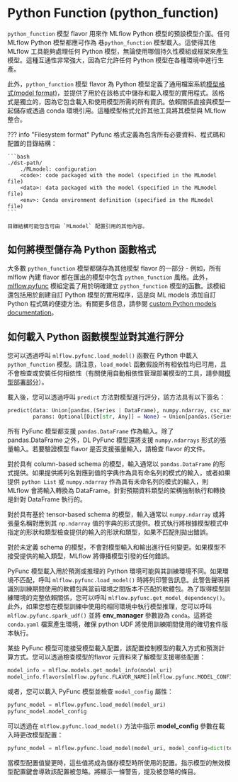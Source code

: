 # Python Function (python_function)

`python_function` 模型 flavor 用來作 MLflow Python 模型的預設模型介面。任何 MLflow Python 模型都應可作為 巷`python_function` 模型載入。這使得其他 MLflow 工具能夠處理任何 Python 模型，無論使用哪個持久性模組或框架來產生模型。這種互通性非常強大，因為它允許任何 Python 模型在各種環境中進行生產。

此外，`python_function` 模型 flavor 為 Python 模型定義了通用檔案系統[模型格式(model format)](https://mlflow.org/docs/latest/python_api/mlflow.pyfunc.html#pyfunc-filesystem-format)，並提供了用於在該格式中儲存和載入模型的實用程式。該格式是獨立的，因為它包含載入和使用模型所需的所有資訊。依賴關係直接與模型一起儲存或透過 conda 環境引用。這種模型格式允許其他工具將其模型與 MLflow 整合。

??? info "Filesystem format"
    Pyfunc 格式定義為包含所有必要資料、程式碼和配置的目錄結構：

    ```bash
    ./dst-path/
        ./MLmodel: configuration
        <code>: code packaged with the model (specified in the MLmodel file)
        <data>: data packaged with the model (specified in the MLmodel file)
        <env>: Conda environment definition (specified in the MLmodel file)
    ```

    目錄結構可能包含可由 `MLmodel` 配置引用的其他內容。

## 如何將模型儲存為 Python 函數格式

大多數 `python_function` 模型都儲存為其他模型 flavor 的一部分 - 例如，所有 mlflow 內建 flavor 都在匯出的模型中包含 `python_function` 風格。此外，[mlflow.pyfunc](https://mlflow.org/docs/latest/python_api/mlflow.pyfunc.html#module-mlflow.pyfunc) 模組定義了用於明確建立 `python_function` 模型的函數。該模組還包括用於創建自訂 Python 模型的實用程序，這是向 ML models 添加自訂 Python 程式碼的便捷方法。有關更多信息，請參閱 [custom Python models documentation](https://mlflow.org/docs/latest/models.html#custom-python-models)。

## 如何載入 Python 函數模型並對其進行評分

您可以透過呼叫 `mlflow.pyfunc.load_model()` 函數在 Python 中載入 `python_function` 模型。請注意，`load_model` 函數假設所有相依性均已可用，且不會檢查或安裝任何相依性（有關使用自動相依性管理部署模型的工具，請參閱[模型部署部分](https://mlflow.org/docs/latest/models.html#built-in-deployment)）。

載入後，您可以透過呼叫 `predict` 方法對模型進行評分，該方法具有以下簽名：

```python
predict(data: Union[pandas.(Series | DataFrame), numpy.ndarray, csc_matrix, csr_matrix, List[Any], Dict[str, Any], str],
        params: Optional[Dict[str, Any]] = None) → Union[pandas.(Series | DataFrame), numpy.ndarray, list, str]
```

所有 PyFunc 模型都支援 `pandas.DataFrame` 作為輸入。除了 pandas.DataFrame 之外，DL PyFunc 模型還將支援 `numpy.ndarrays` 形式的張量輸入。若要驗證模型 flavor 是否支援張量輸入，請檢查 flavor 的文件。

對於具有 column-based schema 的模型，輸入通常以 `pandas.DataFrame` 的形式提供。如果提供將列名對應到值的字典作為具有命名列的模式的輸入，或者如果提供 `python List` 或 `numpy.ndarray` 作為具有未命名列的模式的輸入，則 MLflow 會將輸入轉換為 DataFrame。針對預期資料類型的架構強制執行和轉換是針對 DataFrame 執行的。

對於具有基於 tensor-based schema 的模型，輸入通常以 `numpy.ndarray` 或將張量名稱對應到其 `np.ndarray` 值的字典的形式提供。模式執行將根據模型模式中指定的形狀和類型檢查提供的輸入的形狀和類型，如果不匹配則拋出錯誤。

對於未定義 schema 的模型，不會對模型輸入和輸出進行任何變更。如果模型不接受提供的輸入類型，MLflow 將傳播模型引發的任何錯誤。

PyFunc 模型載入用於預測或推理的 Python 環境可能與其訓練環境不同。如果環境不匹配，呼叫 `mlflow.pyfunc.load_model()` 時將列印警告訊息。此警告聲明將識別訓練期間使用的軟體包與當前環境之間版本不匹配的軟體包。為了取得模型訓練環境的完整依賴關係，您可以呼叫 `mlflow.pyfunc.get_model_dependency()`。此外，如果您想在模型訓練中使用的相同環境中執行模型推理，您可以呼叫 `mlflow.pyfunc.spark_udf()` 並將 **env_manager** 參數設為 `conda`。這將從 `conda.yaml` 檔案產生環境，確保 python UDF 將使用訓練期間使用的確切套件版本執行。

某些 PyFunc 模型可能接受模型載入配置，該配置控制模型的載入方式和預測計算方式。您可以透過檢查模型的flavor 元資料來了解模型支援哪些配置：

```python
model_info = mlflow.models.get_model_info(model_uri)
model_info.flavors[mlflow.pyfunc.FLAVOR_NAME][mlflow.pyfunc.MODEL_CONFIG]
```

或者，您可以載入 PyFunc 模型並檢查 `model_config` 屬性：

```python
pyfunc_model = mlflow.pyfunc.load_model(model_uri)
pyfunc_model.model_config
```

可以透過在 `mlflow.pyfunc.load_model()` 方法中指示 **model_config** 參數在載入時更改模型配置：

```python
pyfunc_model = mlflow.pyfunc.load_model(model_uri, model_config=dict(temperature=0.93))
```

當模型配置值變更時，這些值將成為儲存模型時所使用的配置。指示模型的無效模型配置鍵會導致該配置被忽略。將顯示一條警告，提及被忽略的條目。



